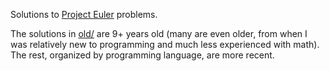 Solutions to [Project Euler](https://projecteuler.net/) problems.

The solutions in [old/](old/) are 9+ years old (many are even older, from when I was relatively new to programming and much less experienced with math). The rest, organized by programming language, are more recent.

